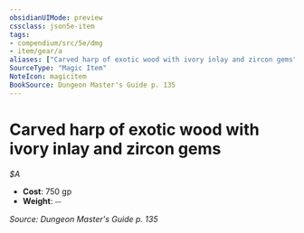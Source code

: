 ```yaml
---
obsidianUIMode: preview
cssclass: json5e-item
tags:
- compendium/src/5e/dmg
- item/gear/a
aliases: ["Carved harp of exotic wood with ivory inlay and zircon gems"]
SourceType: "Magic Item"
NoteIcon: magicitem
BookSource: Dungeon Master's Guide p. 135
---
```

# Carved harp of exotic wood with ivory inlay and zircon gems
*$A*  

- **Cost**: 750 gp
- **Weight**: ⏤

*Source: Dungeon Master's Guide p. 135*